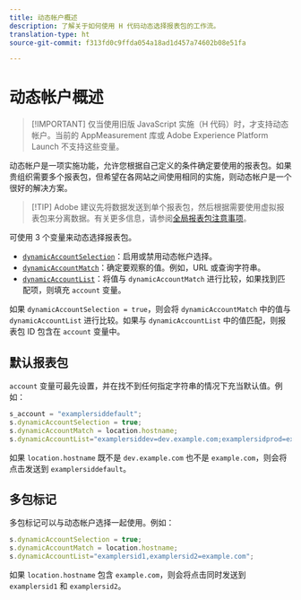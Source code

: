 ```yaml
---
title: 动态帐户概述
description: 了解关于如何使用 H 代码动态选择报表包的工作流。
translation-type: ht
source-git-commit: f313fd0c9ffda054a18ad1d457a74602b08e51fa

---
```



# 动态帐户概述

> [!IMPORTANT] 仅当使用旧版 JavaScript 实施（H 代码）时，才支持动态帐户。当前的 AppMeasurement 库或 Adobe Experience Platform Launch 不支持这些变量。

动态帐户是一项实施功能，允许您根据自己定义的条件确定要使用的报表包。如果贵组织需要多个报表包，但希望在各网站之间使用相同的实施，则动态帐户是一个很好的解决方案。

> [!TIP] Adobe 建议先将数据发送到单个报表包，然后根据需要使用虚拟报表包来分离数据。有关更多信息，请参阅[全局报表包注意事项](../../../prepare/global-rs.md)。

可使用 3 个变量来动态选择报表包。

* [`dynamicAccountSelection`](dynamicaccountselection.md)：启用或禁用动态帐户选择。
* [`dynamicAccountMatch`](dynamicaccountmatch.md)：确定要观察的值。例如，URL 或查询字符串。
* [`dynamicAccountList`](dynamicaccountlist.md)：将值与 `dynamicAccountMatch` 进行比较，如果找到匹配项，则填充 `account` 变量。

如果 `dynamicAccountSelection = true`，则会将 `dynamicAccountMatch` 中的值与 `dynamicAccountList` 进行比较。如果与 `dynamicAccountList` 中的值匹配，则报表包 ID 包含在 `account` 变量中。

## 默认报表包

`account` 变量可最先设置，并在找不到任何指定字符串的情况下充当默认值。例如：

```javascript
s_account = "examplersiddefault";
s.dynamicAccountSelection = true;
s.dynamicAccountMatch = location.hostname;
s.dynamicAccountList="examplersiddev=dev.example.com;examplersidprod=example.com";
```

如果 `location.hostname` 既不是 `dev.example.com` 也不是 `example.com`，则会将点击发送到 `examplersiddefault`。

## 多包标记

多包标记可以与动态帐户选择一起使用。例如：

```js
s.dynamicAccountSelection = true;
s.dynamicAccountMatch = location.hostname;
s.dynamicAccountList="examplersid1,examplersid2=example.com";
```

如果 `location.hostname` 包含 `example.com`，则会将点击同时发送到 `examplersid1` 和 `examplersid2`。
